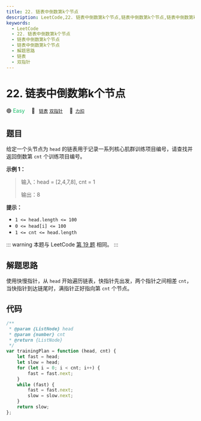 ```yaml
---
title: 22. 链表中倒数第k个节点
description: LeetCode,22. 链表中倒数第k个节点,链表中倒数第k个节点,链表中倒数第k个节点,解题思路,链表,双指针
keywords:
  - LeetCode
  - 22. 链表中倒数第k个节点
  - 链表中倒数第k个节点
  - 链表中倒数第k个节点
  - 解题思路
  - 链表
  - 双指针
---
```


# 22. 链表中倒数第k个节点

🟢 <font color=#15bd66>Easy</font>&emsp; 🔖&ensp; [`链表`](/tag/linked-list.md) [`双指针`](/tag/two-pointers.md)&emsp; 🔗&ensp;[`力扣`](https://leetcode.cn/problems/lian-biao-zhong-dao-shu-di-kge-jie-dian-lcof)

## 题目

给定一个头节点为 `head` 的链表用于记录一系列核心肌群训练项目编号，请查找并返回倒数第 `cnt` 个训练项目编号。

**示例 1：**

> 输入：head = [2,4,7,8], cnt = 1
>
> 输出：8

**提示：**

- `1 <= head.length <= 100`
- `0 <= head[i] <= 100`
- `1 <= cnt <= head.length`

::: warning
本题与 LeetCode [第 19 题](../problem/0019.md) 相同。
:::

## 解题思路

使用快慢指针，从 `head` 开始遍历链表，快指针先出发，两个指针之间相差 `cnt`，当快指针到达链尾时，满指针正好指向第 `cnt` 个节点。

## 代码

```javascript
/**
 * @param {ListNode} head
 * @param {number} cnt
 * @return {ListNode}
 */
var trainingPlan = function (head, cnt) {
	let fast = head;
	let slow = head;
	for (let i = 0; i < cnt; i++) {
		fast = fast.next;
	}
	while (fast) {
		fast = fast.next;
		slow = slow.next;
	}
	return slow;
};
```
